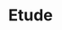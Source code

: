 ---
title: "Etude"
description: "一些无法被分类的碎片文字。"
slug: "test"
image: "kakera.jpg"
style:
    background: "#2a9d8f"
    color: "#fff"
---